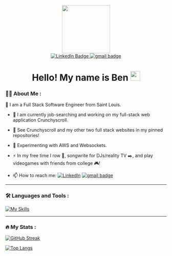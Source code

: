<div id="header" align="center">
  <img src="https://media.giphy.com/media/qgQUggAC3Pfv687qPC/giphy.gif" width="150"/>
</div>
<div id="badges" align="center">
  <a href="https://www.linkedin.com/in/benwaldee/">
    <img src="https://img.shields.io/badge/LinkedIn-blue?style=for-the-badge&logo=linkedin&logoColor=white" alt="LinkedIn Badge"/>
  </a>
  <a href="mailto:b1.waldee@gmail.com">
    <img src="https://img.shields.io/badge/Gmail-D14836?style=for-the-badge&logo=gmail&logoColor=white" alt="gmail badge"/>
  </a>
 </div>
 <div align="center" >
 <img  src="https://komarev.com/ghpvc/?username=benwaldee&style=flat-square&color=blue"  align="center" alt=""/>
 </div>
 <h1 align="center">
     Hello! My name is Ben <img src="https://media.giphy.com/media/hvRJCLFzcasrR4ia7z/giphy.gif" width="30px"/>
</h1>




### :man_technologist: About Me :
:wave: I am a Full Stack Software Engineer from Saint Louis.
- :telescope: I am currently job-searching and working on my full-stack web application Crunchyscroll. 

- :eyes: See Crunchyscroll and my other two full stack websites in my pinned repositories!

- :seedling: Experimenting with AWS and Websockets.

- :zap: In my free time I row :rowboat:, songwrite for DJs/reality TV :black_nib:, and play videogames with friends from college :video_game:!

- :mailbox: How to reach me: [![LinkedIn](https://img.shields.io/badge/linkedin-%230077B5.svg?style=for-the-badge&logo=linkedin&logoColor=white)](https://www.linkedin.com/in/benwaldee/) <a href="mailto:b1.waldee@gmail.com">
    <img src="https://img.shields.io/badge/Gmail-D14836?style=for-the-badge&logo=gmail&logoColor=white" alt="gmail badge"/>
  </a>

---

### :hammer_and_wrench: Languages and Tools :
[![My Skills](https://skillicons.dev/icons?i=js,py,react,redux,express,flask,html,css,nodejs,postgres,sqlite,docker,git,heroku,vscode)](https://skillicons.dev)

---

### :fire: My Stats :
[![GitHub Streak](http://github-readme-streak-stats.herokuapp.com?user=benwaldee&theme=dark&background=000000)](https://git.io/streak-stats)

[![Top Langs](https://github-readme-stats.vercel.app/api/top-langs/?username=benwaldee&layout=compact&theme=vision-friendly-dark)](https://github.com/anuraghazra/github-readme-stats)
